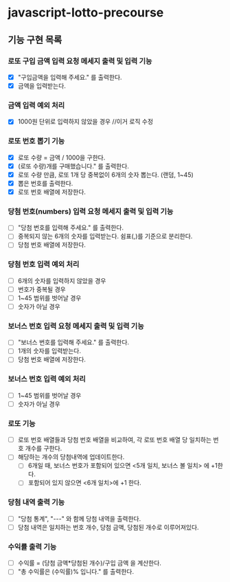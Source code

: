 # javascript-lotto-precourse

## 기능 구현 목록
### 로또 구입 금액 입력 요청 메세지 출력 및 입력 기능
- [X] "구입금액을 입력해 주세요." 를 출력한다.
- [X] 금액을 입력받는다.
### 금액 입력 예외 처리 
- [X] 1000원 단위로 입력하지 않았을 경우
//이거 로직 수정
### 로또 번호 뽑기 기능
- [X] 로또 수량 = 금액 / 1000을 구한다.
- [X] (로또 수량)개를 구매했습니다." 를 출력한다.
- [X] 로또 수량 만큼, 로또 1개 당 중복없이 6개의 숫자 뽑는다. (랜덤, 1~45) 
- [X] 뽑은 번호를 출력한다.
- [X] 로또 번호 배열에 저장한다.
### 당첨 번호(numbers) 입력 요청 메세지 출력 및 입력 기능
- [ ] "당첨 번호를 입력해 주세요." 를 출력한다.
- [ ] 중복되지 않는 6개의 숫자를 입력받는다. 쉼표(,)를 기준으로 분리한다.
- [ ] 당첨 번호 배열에 저장한다.
### 당첨 번호 입력 예외 처리
- [ ] 6개의 숫자를 입력하지 않았을 경우
- [ ] 번호가 중복될 경우
- [ ] 1~45 범위를 벗어날 경우
- [ ] 숫자가 아닐 경우
### 보너스 번호 입력 요청 메세지 출력 및 입력 기능
- [ ] "보너스 번호를 입력해 주세요." 를 출력한다.
- [ ] 1개의 숫자를 입력받는다.
- [ ] 당첨 번호 배열에 저장한다.
### 보너스 번호 입력 예외 처리 
- [ ] 1~45 범위를 벗어날 경우
- [ ] 숫자가 아닐 경우
### 로또 기능
- [ ] 로또 번호 배열들과 당첨 번호 배열을 비교하여, 각 로또 번호 배열 당 일치하는 번호 개수를 구한다.
- [ ] 해당하는 개수의 당첨내역에 업데이트한다. 
    - [ ] 6개일 때, 보너스 번호가 포함되어 있으면 <5개 일치, 보너스 볼 일치> 에 +1한다.
    - [ ] 포함되어 있지 않으면 <6개 일치>에 +1 한다.
### 당첨 내역 출력 기능
- [ ] "당첨 통계", "---" 와 함께 당첨 내역을 출력한다.
- [ ] 당첨 내역은 일치하는 번호 개수, 당첨 금액, 당첨된 개수로 이루어져있다.
### 수익률 출력 기능
- [ ] 수익률 = (당첨 금액*당첨된 개수)/구입 금액 을 계산한다.
- [ ] "총 수익률은 (수익률)% 입니다." 를 출력한다.
